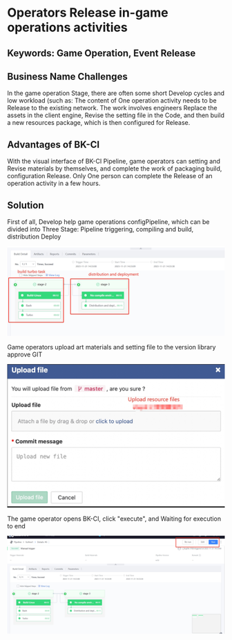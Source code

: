  # Operators Release in-game operations activities 


 ## Keywords: Game Operation, Event Release 

 ## Business Name Challenges 

 In the game operation Stage, there are often some short Develop cycles and low workload (such as: The content of One operation activity needs to be Release to the existing network.  The work involves engineers Replace the assets in the client engine, Revise the setting file in the Code, and then build a new resources package, which is then configured for Release. 

 ## Advantages of BK-CI 

 With the visual interface of BK-CI Pipeline, game operators can setting and Revise materials by themselves, and complete the work of packaging build, configuration Release.  Only One person can complete the Release of an operation activity in a few hours. 


 ## Solution 

 First of all, Develop help game operations configPipeline, which can be divided into Three Stage: Pipeline triggering, compiling and build, distribution Deploy 

 ![&#x56FE;1](../../../assets/scene-operators-upload-resources-a.png) 

 Game operators upload art materials and setting file to the version library approve GIT 

 ![&#x56FE;1](../../../assets/scene-operators-upload-resources-b.png) 


 The game operator opens BK-CI, click "execute", and Waiting for execution to end 

 ![&#x56FE;1](../../../assets/scene-operators-upload-resources-c.png) 